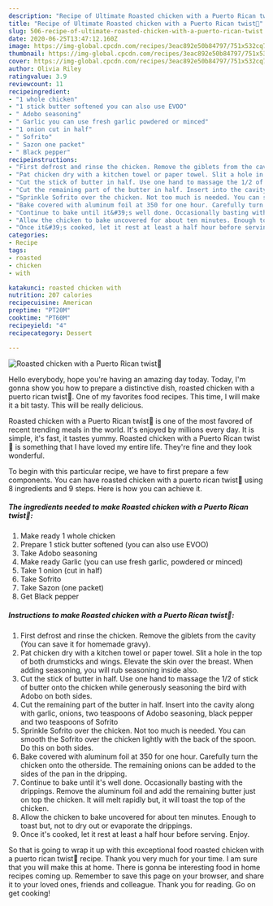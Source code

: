 ```yaml
---
description: "Recipe of Ultimate Roasted chicken with a Puerto Rican twist🍗"
title: "Recipe of Ultimate Roasted chicken with a Puerto Rican twist🍗"
slug: 506-recipe-of-ultimate-roasted-chicken-with-a-puerto-rican-twist
date: 2020-06-25T13:47:12.160Z
image: https://img-global.cpcdn.com/recipes/3eac892e50b84797/751x532cq70/roasted-chicken-with-a-puerto-rican-twist🍗-recipe-main-photo.jpg
thumbnail: https://img-global.cpcdn.com/recipes/3eac892e50b84797/751x532cq70/roasted-chicken-with-a-puerto-rican-twist🍗-recipe-main-photo.jpg
cover: https://img-global.cpcdn.com/recipes/3eac892e50b84797/751x532cq70/roasted-chicken-with-a-puerto-rican-twist🍗-recipe-main-photo.jpg
author: Olivia Riley
ratingvalue: 3.9
reviewcount: 11
recipeingredient:
- "1 whole chicken"
- "1 stick butter softened you can also use EVOO"
- " Adobo seasoning"
- " Garlic you can use fresh garlic powdered or minced"
- "1 onion cut in half"
- " Sofrito"
- " Sazon one packet"
- " Black pepper"
recipeinstructions:
- "First defrost and rinse the chicken. Remove the giblets from the cavity (You can save it for homemade gravy)."
- "Pat chicken dry with a kitchen towel or paper towel. Slit a hole in the top of both drumsticks and wings. Elevate the skin over the breast. When adding seasoning, you will rub seasoning inside also."
- "Cut the stick of butter in half. Use one hand to massage the 1/2 of stick of butter onto the chicken while generously seasoning the bird with Adobo on both sides."
- "Cut the remaining part of the butter in half. Insert into the cavity along with garlic, onions, two teaspoons of Adobo seasoning, black pepper and two teaspoons of Sofrito"
- "Sprinkle Sofrito over the chicken. Not too much is needed. You can smooth the Sofrito over the chicken lightly with the back of the spoon. Do this on both sides."
- "Bake covered with aluminum foil at 350 for one hour. Carefully turn the chicken onto the otherside. The remaining onions can be added to the sides of the pan in the dripping."
- "Continue to bake until it&#39;s well done. Occasionally basting with the drippings. Remove the aluminum foil and add the remaining butter just on top the chicken. It will melt rapidly but, it will toast the top of the chicken."
- "Allow the chicken to bake uncovered for about ten minutes. Enough to toast but, not to dry out or evaporate the drippings."
- "Once it&#39;s cooked, let it rest at least a half hour before serving. Enjoy."
categories:
- Recipe
tags:
- roasted
- chicken
- with

katakunci: roasted chicken with 
nutrition: 207 calories
recipecuisine: American
preptime: "PT20M"
cooktime: "PT60M"
recipeyield: "4"
recipecategory: Dessert

---
```



![Roasted chicken with a Puerto Rican twist🍗](https://img-global.cpcdn.com/recipes/3eac892e50b84797/751x532cq70/roasted-chicken-with-a-puerto-rican-twist🍗-recipe-main-photo.jpg)

Hello everybody, hope you're having an amazing day today. Today, I'm gonna show you how to prepare a distinctive dish, roasted chicken with a puerto rican twist🍗. One of my favorites food recipes. This time, I will make it a bit tasty. This will be really delicious.

Roasted chicken with a Puerto Rican twist🍗 is one of the most favored of recent trending meals in the world. It's enjoyed by millions every day. It is simple, it's fast, it tastes yummy. Roasted chicken with a Puerto Rican twist🍗 is something that I have loved my entire life. They're fine and they look wonderful.




To begin with this particular recipe, we have to first prepare a few components. You can have roasted chicken with a puerto rican twist🍗 using 8 ingredients and 9 steps. Here is how you can achieve it.

<!--inarticleads1-->

##### The ingredients needed to make Roasted chicken with a Puerto Rican twist🍗:

1. Make ready 1 whole chicken
1. Prepare 1 stick butter softened (you can also use EVOO)
1. Take  Adobo seasoning
1. Make ready  Garlic (you can use fresh garlic, powdered or minced)
1. Take 1 onion (cut in half)
1. Take  Sofrito
1. Take  Sazon (one packet)
1. Get  Black pepper




<!--inarticleads2-->

##### Instructions to make Roasted chicken with a Puerto Rican twist🍗:

1. First defrost and rinse the chicken. Remove the giblets from the cavity (You can save it for homemade gravy).
1. Pat chicken dry with a kitchen towel or paper towel. Slit a hole in the top of both drumsticks and wings. Elevate the skin over the breast. When adding seasoning, you will rub seasoning inside also.
1. Cut the stick of butter in half. Use one hand to massage the 1/2 of stick of butter onto the chicken while generously seasoning the bird with Adobo on both sides.
1. Cut the remaining part of the butter in half. Insert into the cavity along with garlic, onions, two teaspoons of Adobo seasoning, black pepper and two teaspoons of Sofrito
1. Sprinkle Sofrito over the chicken. Not too much is needed. You can smooth the Sofrito over the chicken lightly with the back of the spoon. Do this on both sides.
1. Bake covered with aluminum foil at 350 for one hour. Carefully turn the chicken onto the otherside. The remaining onions can be added to the sides of the pan in the dripping.
1. Continue to bake until it&#39;s well done. Occasionally basting with the drippings. Remove the aluminum foil and add the remaining butter just on top the chicken. It will melt rapidly but, it will toast the top of the chicken.
1. Allow the chicken to bake uncovered for about ten minutes. Enough to toast but, not to dry out or evaporate the drippings.
1. Once it&#39;s cooked, let it rest at least a half hour before serving. Enjoy.




So that is going to wrap it up with this exceptional food roasted chicken with a puerto rican twist🍗 recipe. Thank you very much for your time. I am sure that you will make this at home. There is gonna be interesting food in home recipes coming up. Remember to save this page on your browser, and share it to your loved ones, friends and colleague. Thank you for reading. Go on get cooking!
